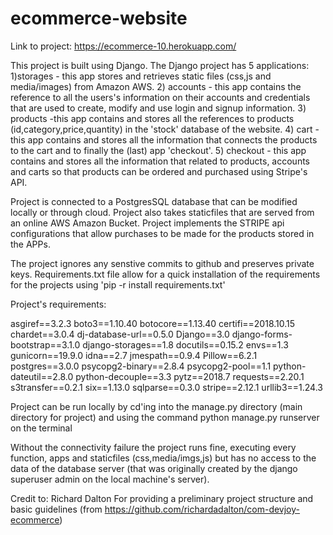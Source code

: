 # ecommerce-website



Link to project: https://ecommerce-10.herokuapp.com/

This project is built using Django. The Django project has 5 applications: 1)storages - this app stores and retrieves static files (css,js and media/images) from Amazon AWS. 2) accounts - this app contains the reference to all the users's information on their accounts and credentials that are used to create, modify and use login and signup information. 3) products -this app contains and stores all the references to products (id,category,price,quantity) in the 'stock' database of the website. 4) cart - this app contains and stores all the information that connects the products to the cart and to finally the (last) app 'checkout'. 5) checkout - this app contains and stores all the information that related to products, accounts and carts so that products can be ordered and purchased using Stripe's API.

Project is connected to a PostgresSQL database that can be modified locally or through cloud. Project also takes staticfiles that are served from an online AWS Amazon Bucket. Project implements the STRIPE api configurations that allow purchases to be made for the products stored in the APPs.

The project ignores any senstive commits to github and preserves private keys. Requirements.txt file allow for a quick installation of the requirements for the projects using 'pip -r install requirements.txt'

Project's requirements:

asgiref==3.2.3 boto3==1.10.40 botocore==1.13.40 certifi==2018.10.15 chardet==3.0.4 dj-database-url==0.5.0 Django==3.0 django-forms-bootstrap==3.1.0 django-storages==1.8 docutils==0.15.2 envs==1.3 gunicorn==19.9.0 idna==2.7 jmespath==0.9.4 Pillow==6.2.1 postgres==3.0.0 psycopg2-binary==2.8.4 psycopg2-pool==1.1 python-dateutil==2.8.0 python-decouple==3.3 pytz==2018.7 requests==2.20.1 s3transfer==0.2.1 six==1.13.0 sqlparse==0.3.0 stripe==2.12.1 urllib3==1.24.3

Project can be run locally by cd'ing into the manage.py directory (main directory for project) and using the command python manage.py runserver on the terminal

Without the connectivity failure the project runs fine, executing every function, apps and staticfiles (css,media/imgs,js) but has no access to the data of the database server (that was originally created by the django superuser admin on the local machine's server).



Credit to: Richard Dalton 
For providing a preliminary project structure and basic guidelines
(from https://github.com/richardadalton/com-devjoy-ecommerce)
